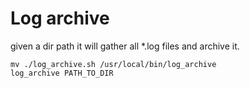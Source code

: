 # Log archive

given a dir path it will gather all \*.log files and archive it.

    mv ./log_archive.sh /usr/local/bin/log_archive
    log_archive PATH_TO_DIR
